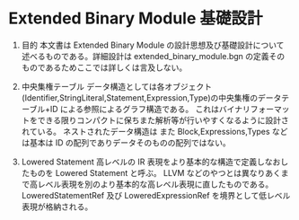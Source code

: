 # Extended Binary Module 基礎設計

1. 目的
   本文書は Extended Binary Module の設計思想及び基礎設計について述べるものである。詳細設計は extended_binary_module.bgn の定義そのものであるためここでは詳しくは言及しない。

2. 中央集権テーブル
   データ構造としては各オブジェクト(Identifier,StringLiteral,Statement,Expression,Type)の中央集権のデータテーブル+ID による参照によるグラフ構造である。
   これはバイナリフォーマットをできる限りコンパクトに保ちまた解析等が行いやすくなるように設計されている。
   ネストされたデータ構造は
   また Block,Expressions,Types などは基本は ID の配列でありデータそのものの配列ではない。

3. Lowered Statement
   高レベルの IR 表現をより基本的な構造で定義しなおしたものを Lowered Statement と呼ぶ。
   LLVM などのやつとは異なりあくまで高レベル表現を別のより基本的な高レベル表現に直したものである。
   LoweredStatementRef 及び LoweredExpressionRef を境界として低レベル表現が格納される。
